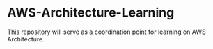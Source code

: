 # AWS-Architecture-Learning

This repository will serve as a coordination point for learning on AWS Architecture.
